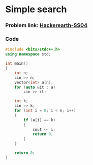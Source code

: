 # Simple search

### Problem link: [Hackerearth-SS04](https://www.hackerearth.com/practice/algorithms/searching/linear-search/practice-problems/algorithm/simple-search-4/)

### Code

```cpp
#include <bits/stdc++.h>
using namespace std;

int main()
{
    int n;
    cin >> n;
    vector<int> a(n);
    for (auto &it : a)
        cin >> it;

    int k;
    cin >> k;
    for (int i = 0; i < n; i++)
    {
        if (a[i] == k)
        {
            cout << i;
            return 0;
        }
    }

    return 0;
}
```
